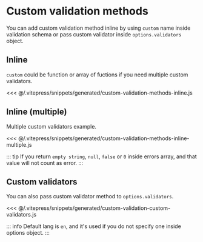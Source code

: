 # Custom validation methods

You can add custom validation method inline by using ``custom`` name inside validation schema or pass custom validator inside ``options.validators`` object.

## Inline
``custom`` could be function or array of fuctions if you need multiple custom validators.

<<< @/.vitepress/snippets/generated/custom-validation-methods-inline.js

## Inline (multiple)
Multiple custom validators example.

<<< @/.vitepress/snippets/generated/custom-validation-methods-inline-multiple.js

::: tip
If you return ``empty string``, ``null``, ``false`` or ``0`` inside errors array, and that value will not count as error.
:::


## Custom validators

You can also pass custom validator method to ``options.validators``.

<<< @/.vitepress/snippets/generated/custom-validation-custom-validators.js

::: info
Default lang is ``en``, and it's used if you do not specify one inside options object.
:::

